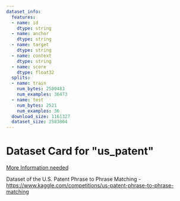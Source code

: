 ```yaml
---
dataset_info:
  features:
  - name: id
    dtype: string
  - name: anchor
    dtype: string
  - name: target
    dtype: string
  - name: context
    dtype: string
  - name: score
    dtype: float32
  splits:
  - name: train
    num_bytes: 2580483
    num_examples: 36473
  - name: test
    num_bytes: 2521
    num_examples: 36
  download_size: 1161327
  dataset_size: 2583004
---
```

# Dataset Card for "us_patent"

[More Information needed](https://github.com/huggingface/datasets/blob/main/CONTRIBUTING.md#how-to-contribute-to-the-dataset-cards)

Dataset of the U.S. Patent Phrase to Phrase Matching - https://www.kaggle.com/competitions/us-patent-phrase-to-phrase-matching